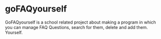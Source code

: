 # goFAQyourself
GoFAQyourself is a school related project about making a program in which you can manage FAQ Questions, search for them, delete and add them. Yourself.
